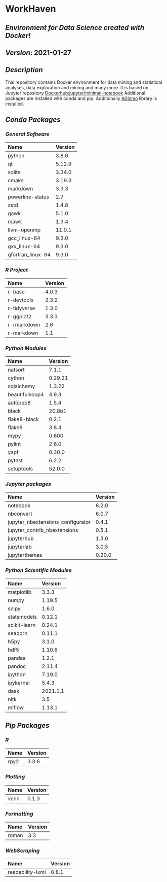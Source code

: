 
# WorkHaven

## _Environment for Data Science created with Docker!_

## _Version_: 2021-01-27

## _Description_

This repository contains Docker environment for data mining and statistical analyses, data exploration and mining and many more. It is based on Jupyter
repository
 [Dockerhub:jupyter/minimal-notebook](https://hub.docker.com/r/jupyter/minimal-notebook/)
Additional packages are installed with conda and pip.
Additionally [AGizmo](https://github.com/grzadr/agizmo) library is installed.

## _Conda Packages_

### _General Software_

|      Name      |     Version     |
|:---------------|:----------------|
|python|3.8.6|
|qt|5.12.9|
|sqlite|3.34.0|
|cmake|3.19.3|
|markdown|3.3.3|
|powerline-status|2.7|
|zstd|1.4.8|
|gawk|5.1.0|
|mawk|1.3.4|
|llvm-openmp|11.0.1|
|gcc_linux-64|9.3.0|
|gxx_linux-64|9.3.0|
|gfortran_linux-64|9.3.0|

### _R Project_

|      Name      |     Version     |
|:---------------|:----------------|
|r-base|4.0.3|
|r-devtools|2.3.2|
|r-tidyverse|1.3.0|
|r-ggplot2|3.3.3|
|r-rmarkdown|2.6|
|r-markdown|1.1|

### _Python Modules_

|      Name      |     Version     |
|:---------------|:----------------|
|natsort|7.1.1|
|cython|0.29.21|
|sqlalchemy|1.3.22|
|beautifulsoup4|4.9.3|
|autopep8|1.5.4|
|black|20.8b1|
|flake8-black|0.2.1|
|flake8|3.8.4|
|mypy|0.800|
|pylint|2.6.0|
|yapf|0.30.0|
|pytest|6.2.2|
|setuptools|52.0.0|

### _Jupyter packages_

|      Name      |     Version     |
|:---------------|:----------------|
|notebook|6.2.0|
|nbconvert|6.0.7|
|jupyter_nbextensions_configurator|0.4.1|
|jupyter_contrib_nbextensions|0.5.1|
|jupyterhub|1.3.0|
|jupyterlab|3.0.5|
|jupyterthemes|0.20.0|

### _Python Scientific Modules_

|      Name      |     Version     |
|:---------------|:----------------|
|matplotlib|3.3.3|
|numpy|1.19.5|
|scipy|1.6.0|
|statsmodels|0.12.1|
|scikit-learn|0.24.1|
|seaborn|0.11.1|
|h5py|3.1.0|
|hdf5|1.10.6|
|pandas|1.2.1|
|pandoc|2.11.4|
|ipython|7.19.0|
|ipykernel|5.4.3|
|dask|2021.1.1|
|nltk|3.5|
|mlflow|1.13.1|

## _Pip Packages_

### _R_

|      Name      |     Version     |
|:---------------|:----------------|
|rpy2|3.3.6|

### _Plotting_

|      Name      |     Version     |
|:---------------|:----------------|
|venn|0.1.3|

### _Formatting_

|      Name      |     Version     |
|:---------------|:----------------|
|roman|3.3|

### _WebScraping_

|      Name      |     Version     |
|:---------------|:----------------|
|readability-lxml|0.8.1|

